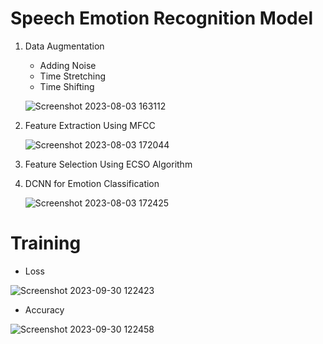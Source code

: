 # Speech Emotion Recognition Model
1. Data Augmentation
   -  Adding Noise     
   -  Time Stretching
   -  Time Shifting
     
   ![Screenshot 2023-08-03 163112](https://github.com/nishantyenuga/SpeechEmotionRecognition/assets/146407010/52a8aa4a-6f4f-4771-a756-a9e04098d289)
2. Feature Extraction Using MFCC
   
   ![Screenshot 2023-08-03 172044](https://github.com/nishantyenuga/SpeechEmotionRecognition/assets/146407010/9700c022-85e1-4680-8073-c56bbead60ae)  
3. Feature Selection Using ECSO Algorithm
   
4. DCNN for Emotion Classification

   ![Screenshot 2023-08-03 172425](https://github.com/nishantyenuga/SpeechEmotionRecognition/assets/146407010/c34f3557-e669-418a-bf9c-10bb25d22eb1)
   
# Training
   -  Loss
   
  ![Screenshot 2023-09-30 122423](https://github.com/nishantyenuga/LIPNET/assets/146407010/bdcb626f-15b5-469c-8f17-c7afb7e6e5b4)
   - Accuracy

  ![Screenshot 2023-09-30 122458](https://github.com/nishantyenuga/LIPNET/assets/146407010/01fbe977-b691-49ec-86bd-5e9f1bd51fd5)
